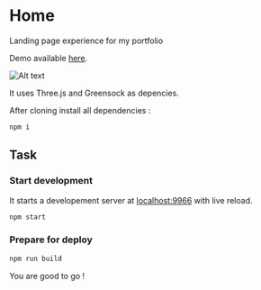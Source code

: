 Home
===================
Landing page experience for my portfolio

Demo available [here](http://jojo.ninja/home/).

![Alt text](http://jojo.ninja/share/home.png "home")



It uses Three.js and Greensock as depencies.

After cloning install all dependencies :
```bash
npm i
```

## Task
### Start development
It starts a developement server at [localhost:9966](http://localhost:9966) with live reload.
```bash
npm start
```
### Prepare for deploy
```bash
npm run build
```

You are good to go !
